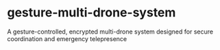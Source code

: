 # gesture-multi-drone-system
A gesture-controlled, encrypted multi-drone system designed for secure coordination and emergency telepresence
